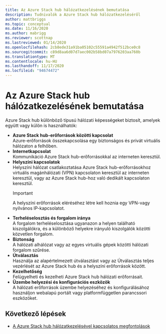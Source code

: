 ```yaml
---
title: Az Azure Stack hub hálózatkezelésének bemutatása
description: Tudnivalók a Azure Stack hub hálózatkezeléséről
author: mattbriggs
ms.topic: conceptual
ms.date: 11/16/2020
ms.author: mabrigg
ms.reviewer: scottnap
ms.lastreviewed: 01/14/2020
ms.openlocfilehash: 2cb8ede31a91ba05102c55591a4942f512bce0c8
ms.sourcegitcommit: c89d8aa6d07d7aec002b58bd07a7976203aa760b
ms.translationtype: MT
ms.contentlocale: hu-HU
ms.lasthandoff: 11/17/2020
ms.locfileid: "94674472"
---
```

# <a name="introduction-to-azure-stack-hub-networking"></a>Az Azure Stack hub hálózatkezelésének bemutatása

Azure Stack hub különböző típusú hálózati képességeket biztosít, amelyek együtt vagy külön is használhatók:

- **Azure Stack hub-erőforrások közötti kapcsolat**  
    Azure-erőforrások összekapcsolása egy biztonságos és privát virtuális hálózaton a felhőben.
- **Internetkapcsolat**  
    Kommunikáció Azure Stack hub-erőforrásokkal az interneten keresztül.
- **Helyszíni kapcsolatok**  
    Helyszíni hálózat csatlakoztatása Azure Stack hub-erőforrásokhoz virtuális magánhálózati (VPN) kapcsolaton keresztül az interneten keresztül, vagy az Azure Stack hub-hoz való dedikált kapcsolaton keresztül. 
    > [!IMPORTANT]
    > A helyszíni erőforrások eléréséhez létre kell hoznia egy VPN-vagy nyilvános IP-kapcsolatot.
- **Terheléselosztás és forgalom iránya**  
    A forgalom terheléselosztása ugyanazon a helyen található kiszolgálókra, és a különböző helyekre irányuló kiszolgálók közötti közvetlen forgalom.
- **Biztonság**  
    A hálózati alhálózat vagy az egyes virtuális gépek közötti hálózati forgalom szűrése.
- **Útválasztás**  
    Használja az alapértelmezett útválasztást vagy az Útválasztás teljes vezérlését az Azure Stack hub és a helyszíni erőforrások között.
- **Kezelhetőség**  
    Felügyelheti és kezelheti Azure Stack hub hálózati erőforrásait.
- **Üzembe helyezési és konfigurációs eszközök**  
    A hálózati erőforrások üzembe helyezéséhez és konfigurálásához használjon webalapú portált vagy platformfüggetlen parancssori eszközöket.


## <a name="next-steps"></a>Következő lépések

* [A Azure Stack hub hálózatkezelésével kapcsolatos megfontolások](azure-stack-network-differences.md)